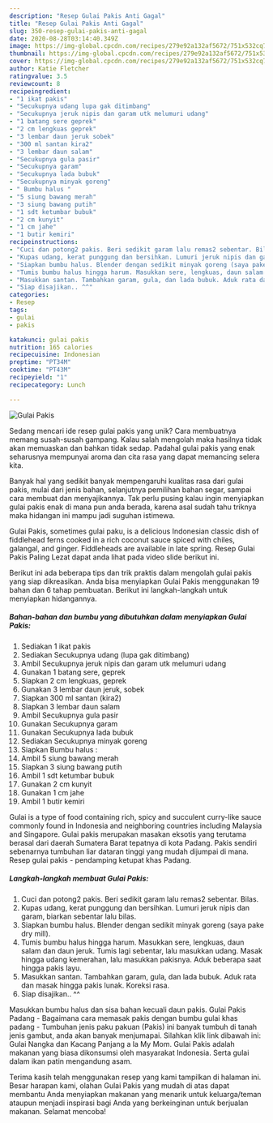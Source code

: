 ```yaml
---
description: "Resep Gulai Pakis Anti Gagal"
title: "Resep Gulai Pakis Anti Gagal"
slug: 350-resep-gulai-pakis-anti-gagal
date: 2020-08-28T03:14:40.349Z
image: https://img-global.cpcdn.com/recipes/279e92a132af5672/751x532cq70/gulai-pakis-foto-resep-utama.jpg
thumbnail: https://img-global.cpcdn.com/recipes/279e92a132af5672/751x532cq70/gulai-pakis-foto-resep-utama.jpg
cover: https://img-global.cpcdn.com/recipes/279e92a132af5672/751x532cq70/gulai-pakis-foto-resep-utama.jpg
author: Katie Fletcher
ratingvalue: 3.5
reviewcount: 8
recipeingredient:
- "1 ikat pakis"
- "Secukupnya udang lupa gak ditimbang"
- "Secukupnya jeruk nipis dan garam utk melumuri udang"
- "1 batang sere geprek"
- "2 cm lengkuas geprek"
- "3 lembar daun jeruk sobek"
- "300 ml santan kira2"
- "3 lembar daun salam"
- "Secukupnya gula pasir"
- "Secukupnya garam"
- "Secukupnya lada bubuk"
- "Secukupnya minyak goreng"
- " Bumbu halus "
- "5 siung bawang merah"
- "3 siung bawang putih"
- "1 sdt ketumbar bubuk"
- "2 cm kunyit"
- "1 cm jahe"
- "1 butir kemiri"
recipeinstructions:
- "Cuci dan potong2 pakis. Beri sedikit garam lalu remas2 sebentar. Bilas."
- "Kupas udang, kerat punggung dan bersihkan. Lumuri jeruk nipis dan garam, biarkan sebentar lalu bilas."
- "Siapkan bumbu halus. Blender dengan sedikit minyak goreng (saya pake dry mill)."
- "Tumis bumbu halus hingga harum. Masukkan sere, lengkuas, daun salam dan daun jeruk. Tumis lagi sebentar, lalu masukkan udang. Masak hingga udang kemerahan, lalu masukkan pakisnya. Aduk beberapa saat hingga pakis layu."
- "Masukkan santan. Tambahkan garam, gula, dan lada bubuk. Aduk rata dan masak hingga pakis lunak. Koreksi rasa."
- "Siap disajikan.. ^^"
categories:
- Resep
tags:
- gulai
- pakis

katakunci: gulai pakis 
nutrition: 165 calories
recipecuisine: Indonesian
preptime: "PT34M"
cooktime: "PT43M"
recipeyield: "1"
recipecategory: Lunch

---
```



![Gulai Pakis](https://img-global.cpcdn.com/recipes/279e92a132af5672/751x532cq70/gulai-pakis-foto-resep-utama.jpg)

Sedang mencari ide resep gulai pakis yang unik? Cara membuatnya memang susah-susah gampang. Kalau salah mengolah maka hasilnya tidak akan memuaskan dan bahkan tidak sedap. Padahal gulai pakis yang enak seharusnya mempunyai aroma dan cita rasa yang dapat memancing selera kita.

Banyak hal yang sedikit banyak mempengaruhi kualitas rasa dari gulai pakis, mulai dari jenis bahan, selanjutnya pemilihan bahan segar, sampai cara membuat dan menyajikannya. Tak perlu pusing kalau ingin menyiapkan gulai pakis enak di mana pun anda berada, karena asal sudah tahu triknya maka hidangan ini mampu jadi suguhan istimewa.

Gulai Pakis, sometimes gulai paku, is a delicious Indonesian classic dish of fiddlehead ferns cooked in a rich coconut sauce spiced with chiles, galangal, and ginger. Fiddleheads are available in late spring. Resep Gulai Pakis Paling Lezat dapat anda lihat pada video slide berikut ini.


Berikut ini ada beberapa tips dan trik praktis dalam mengolah gulai pakis yang siap dikreasikan. Anda bisa menyiapkan Gulai Pakis menggunakan 19 bahan dan 6 tahap pembuatan. Berikut ini langkah-langkah untuk menyiapkan hidangannya.

<!--inarticleads1-->

##### Bahan-bahan dan bumbu yang dibutuhkan dalam menyiapkan Gulai Pakis:

1. Sediakan 1 ikat pakis
1. Sediakan Secukupnya udang (lupa gak ditimbang)
1. Ambil Secukupnya jeruk nipis dan garam utk melumuri udang
1. Gunakan 1 batang sere, geprek
1. Siapkan 2 cm lengkuas, geprek
1. Gunakan 3 lembar daun jeruk, sobek
1. Siapkan 300 ml santan (kira2)
1. Siapkan 3 lembar daun salam
1. Ambil Secukupnya gula pasir
1. Gunakan Secukupnya garam
1. Gunakan Secukupnya lada bubuk
1. Sediakan Secukupnya minyak goreng
1. Siapkan  Bumbu halus :
1. Ambil 5 siung bawang merah
1. Siapkan 3 siung bawang putih
1. Ambil 1 sdt ketumbar bubuk
1. Gunakan 2 cm kunyit
1. Gunakan 1 cm jahe
1. Ambil 1 butir kemiri


Gulai is a type of food containing rich, spicy and succulent curry-like sauce commonly found in Indonesia and neighboring countries including Malaysia and Singapore. Gulai pakis merupakan masakan eksotis yang terutama berasal dari daerah Sumatera Barat tepatnya di kota Padang. Pakis sendiri sebenarnya tumbuhan liar dataran tinggi yang mudah dijumpai di mana. Resep gulai pakis - pendamping ketupat khas Padang. 

<!--inarticleads2-->

##### Langkah-langkah membuat Gulai Pakis:

1. Cuci dan potong2 pakis. Beri sedikit garam lalu remas2 sebentar. Bilas.
1. Kupas udang, kerat punggung dan bersihkan. Lumuri jeruk nipis dan garam, biarkan sebentar lalu bilas.
1. Siapkan bumbu halus. Blender dengan sedikit minyak goreng (saya pake dry mill).
1. Tumis bumbu halus hingga harum. Masukkan sere, lengkuas, daun salam dan daun jeruk. Tumis lagi sebentar, lalu masukkan udang. Masak hingga udang kemerahan, lalu masukkan pakisnya. Aduk beberapa saat hingga pakis layu.
1. Masukkan santan. Tambahkan garam, gula, dan lada bubuk. Aduk rata dan masak hingga pakis lunak. Koreksi rasa.
1. Siap disajikan.. ^^


Masukkan bumbu halus dan sisa bahan kecuali daun pakis. Gulai Pakis Padang - Bagaimana cara memasak pakis dengan bumbu gulai khas padang - Tumbuhan jenis paku pakuan (Pakis) ini banyak tumbuh di tanah jenis gambut, anda akan banyak menjumapai. Silahkan klik link dibawah ini: Gulai Nangka dan Kacang Panjang a la My Mom. Gulai Pakis adalah makanan yang biasa dikonsumsi oleh masyarakat Indonesia. Serta gulai dalam ikan patin mengandung asam. 

Terima kasih telah menggunakan resep yang kami tampilkan di halaman ini. Besar harapan kami, olahan Gulai Pakis yang mudah di atas dapat membantu Anda menyiapkan makanan yang menarik untuk keluarga/teman ataupun menjadi inspirasi bagi Anda yang berkeinginan untuk berjualan makanan. Selamat mencoba!
